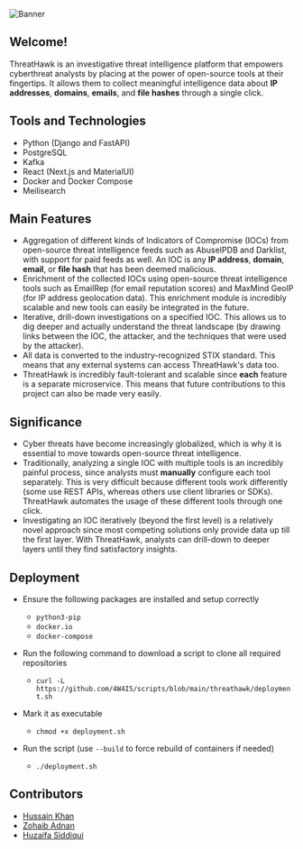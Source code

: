 ![Banner](https://user-images.githubusercontent.com/82387424/215805164-1d236cc5-ef1a-475a-a5da-15e142fedc09.png)

## Welcome!
ThreatHawk is an investigative threat intelligence platform that empowers cyberthreat analysts by placing at the power of open-source tools at their fingertips. It allows them to collect meaningful intelligence data about **IP addresses**, **domains**, **emails**, and **file hashes** through a single click.

## Tools and Technologies
- Python (Django and FastAPI)
- PostgreSQL
- Kafka
- React (Next.js and MaterialUI)
- Docker and Docker Compose
- Meilisearch

## Main Features
- Aggregation of different kinds of Indicators of Compromise (IOCs) from open-source threat intelligence feeds such as AbuseIPDB and Darklist, with support for paid feeds as well. An IOC is any **IP address**, **domain**, **email**, or **file hash** that has been deemed malicious. 
- Enrichment of the collected IOCs using open-source threat intelligence tools such as EmailRep (for email reputation scores) and MaxMind GeoIP (for IP address geolocation data). This enrichment module is incredibly scalable and new tools can easily be integrated in the future.
- Iterative, drill-down investigations on a specified IOC. This allows us to dig deeper and actually understand the threat landscape (by drawing links between the IOC, the attacker, and the techniques that were used by the attacker).
- All data is converted to the industry-recognized STIX standard. This means that any external systems can access ThreatHawk's data too.
- ThreatHawk is incredibly fault-tolerant and scalable since **each** feature is a separate microservice. This means that future contributions to this project can also be made very easily.

## Significance
- Cyber threats have become increasingly globalized, which is why it is essential to move towards open-source threat intelligence.
- Traditionally, analyzing a single IOC with multiple tools is an incredibly painful process, since analysts must **manually** configure each tool separately. This is very difficult because different tools work differently (some use REST APIs, whereas others use client libraries or SDKs). ThreatHawk automates the usage of these different tools through one click.
- Investigating an IOC iteratively (beyond the first level) is a relatively novel approach since most competing solutions only provide data up till the first layer. With ThreatHawk, analysts can drill-down to deeper layers until they find satisfactory insights. 

## Deployment
- Ensure the following packages are installed and setup correctly
  - `python3-pip`
  - `docker.io`
  - `docker-compose`

- Run the following command to download a script to clone all required repositories
   - `curl -L https://github.com/4W4I5/scripts/blob/main/threathawk/deployment.sh`
- Mark it as executable
   - `chmod +x deployment.sh`
- Run the script (use `--build` to force rebuild of containers if needed)
   - `./deployment.sh`


## Contributors
- [Hussain Khan](https://github.com/fear-the-reaper)
- [Zohaib Adnan](https://github.com/zohaibadnan137)
- [Huzaifa Siddiqui](https://github.com/mhuzaifa-2000)
